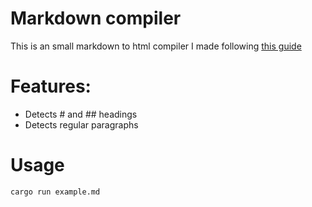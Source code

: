 # Markdown compiler
This is an small markdown to html compiler I made following [this guide](https://jesselawson.org/rust/getting-started-with-rust-by-building-a-tiny-markdown-compiler/)

# Features:
- Detects # and ## headings
- Detects regular paragraphs

# Usage
`cargo run example.md`